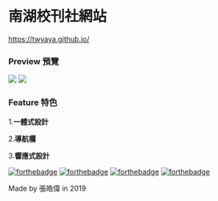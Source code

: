 # 南湖校刊社網站
https://twyaya.github.io/

<h3>Preview 預覽</h3>
<img src="https://i.imgur.com/YqfbTry.jpg"></img>
<img src="https://i.imgur.com/oyDRVhi.png"></img>

<h3>Feature 特色</h3>

1.<b>一體式設計</b>

2.<b>導航欄</b>

3.<b>響應式設計</b>

[![forthebadge](https://forthebadge.com/images/badges/made-with-javascript.svg)](https://forthebadge.com)
[![forthebadge](https://forthebadge.com/images/badges/uses-html.svg)](https://forthebadge.com)
[![forthebadge](https://forthebadge.com/images/badges/uses-css.svg)](https://forthebadge.com)
[![forthebadge](https://forthebadge.com/images/badges/built-with-love.svg)](https://forthebadge.com)

Made by 張皓偉 in 2019
